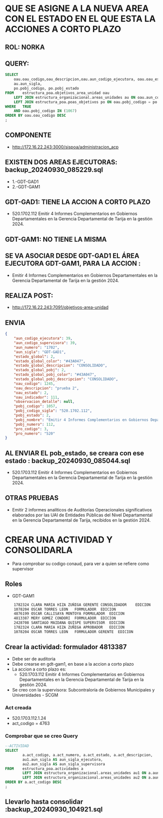 # QUE SE ASIGNE A LA NUEVA AREA CON EL ESTADO EN EL QUE ESTA LA ACCIONES A CORTO PLAZO
## ROL: NORKA

## QUERY:
```sql
SELECT 	
	oau.oau_codigo,oau_descripcion,oau.aun_codigo_ejecutora, oau.oau_estado,
	au.aun_sigla, 
	po.pobj_codigo, po.pobj_estado
FROM 	estructura_poa.objetivos_area_unidad oau
	LEFT JOIN estructura_organizacional.areas_unidades au ON oau.aun_codigo_ejecutora = au.aun_codigo 
	LEFT JOIN estructura_poa.poas_objetivos po ON oau.pobj_codigo = po.pobj_codigo
WHERE 	TRUE
	AND oau.pobj_codigo IN (1067)
ORDER BY oau.oau_codigo DESC
;
```
## COMPONENTE
- http://172.16.22.243:3000/sispoa/administracion_acp

## EXISTEN DOS AREAS EJECUTORAS: backup_20240930_085229.sql
- 1.-GDT-GAD1
- 2.-GDT-GAM1

## GDT-GAD1: TIENE LA ACCION A CORTO PLAZO
- 520.1702.112	Emitir 4 Informes Complementarios en Gobiernos Departamentales en la Gerencia Departamental de Tarija en la gestión 2024.

## GDT-GAM1: NO TIENE LA MISMA

## SE VA ASOCIAR DESDE GDT-GAD1 EL ÁREA EJECUTORA GDT-GAM1, PARA LA ACCION :
- Emitir 4 Informes Complementarios en Gobiernos Departamentales en la Gerencia Departamental de Tarija en la gestión 2024.

## REALIZA POST:
- http://172.16.22.243:7091/objetivos-area-unidad

## ENVIA
```json
{
	"aun_codigo_ejecutora": 39,
	"aun_codigo_supervisora": 39,
	"aun_numero": "1702",
	"aun_sigla": "GDT-GAD1",
	"estado_global": 2,
	"estado_global_color": "#43A047",
	"estado_global_descripcion": "CONSOLIDADO",
	"estado_global_pobj": 2,
	"estado_global_pobj_color": "#43A047",
	"estado_global_pobj_descripcion": "CONSOLIDADO",
	"oau_codigo": 1245,
	"oau_descripcion": "prueba 2",
	"oau_estado": 2,
	"oau_indicador": 111,
	"observacion_detalle": null,
	"pobj_codigo": 1057,
	"pobj_codigo_sigla": "520.1702.112",
	"pobj_estado": 2,
	"pobj_nombre": "Emitir 4 Informes Complementarios en Gobiernos Departamentales en la Gerencia Departamental de Tarija en la gestión 2024.",
	"pobj_numero": 112,
	"pro_codigo": 3,
	"pro_numero": "520"
}
```

## AL ENVIAR EL pob_estado, se creara con ese estado : backup_20240930_085044.sql
- 520.1703.112	Emitir 4 Informes Complementarios en Gobiernos Departamentales en la Gerencia Departamental de Tarija en la gestión 2024.

## OTRAS PRUEBAS
- Emitir 2 informes analíticos de Auditorías Operacionales significativos elaborados por las UAI de Entidades Públicas del Nivel Departamental en la Gerencia Departamental de Tarija, recibidos en la gestión 2024.

# CREAR UNA ACTIVIDAD Y CONSOLIDARLA
- Para comprobar su codigo conaud, para ver a quien se refiere como supervisor
## Roles
- GDT-GAM1
```txt
	1782324	CLARA MARIA HIZA ZUÑIGA	GERENTE CONSOLIDADOR 	EDICION
	1078204	OSCAR TORRES LEON	FORMULADOR 	EDICION
	4876199	OSCAR CALLISAYA MONTOYA	FORMULADOR 	EDICION
	4813387	MERY GOMEZ CONDORI	FORMULADOR 	EDICION
	2428708	SANTIAGO MAIDANA QUISPE	SUPERVISOR 	EDICION
	1782324	CLARA MARIA HIZA ZUÑIGA	APROBADOR 	EDICION
	1078204	OSCAR TORRES LEON	FORMULADOR GERENTE 	EDICION 
```
## Crear la actividad: formulador 4813387
- Debe ser de auditoria
- Debe crearse en gdt-gam1, en base a la accion a corto plazo
- La accion a corto plazo es:
	- 520.1703.112 Emitir 4 Informes Complementarios en Gobiernos Departamentales en la Gerencia Departamental de Tarija en la gestión 2024.
- Se creo con la supervisora: Subcontraloría de Gobiernos Municipales y Universidades - SCGM
### Act creada
- 520.1703.112.1.24
- act_codigo = 4763
### Comprobar que se creo Query
```sql
--ACTIVIDAD
SELECT 	
		a.act_codigo, a.act_numero, a.act_estado, a.act_descripcion,
		au1.aun_sigla AS aun_sigla_ejecutora,
		au2.aun_sigla AS aun_sigla_supervisora
FROM 	estructura_poa.actividades a
		LEFT JOIN estructura_organizacional.areas_unidades au1 ON a.aun_codigo_ejecutora = au1.aun_codigo
		LEFT JOIN estructura_organizacional.areas_unidades au2 ON a.aun_codigo_supervisora = au2.aun_codigo 
ORDER BY a.act_codigo DESC
;
```
## Llevarlo hasta consolidar :backup_20240930_104921.sql









